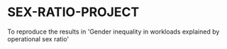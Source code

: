 # SEX-RATIO-PROJECT
To reproduce the results in 'Gender inequality in workloads explained by operational sex ratio'
